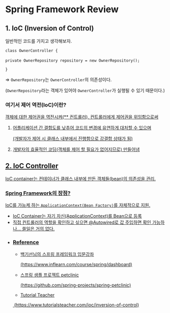 Spring Framework Review
================================

## 1. IoC (Inversion of Control) 

일반적인 코드를 가지고 생각해보자.

`class OwnerController {` 

​	`private OwnerRepository repository = new OwnerRepository();`

`}`

=> `OwnerRepository`는 `OwnerController`의 의존성이다.

(`OwnerRepository`라는 객체가 있어야 `OwnerController`가 실행될 수 있기 때문이다.)  





### **여기서 제어 역전(IoC)이란?** <u>

객체에 대한 제어권을 역전시켜(** 컨트롤러), 컨트롤러에게 제어권을 위임함으로써 

1. 어플리케이션 간 결합도를 낮추어 코드의 변경에 유연하게 대처할 수 있으며 

   (개발자가 제어 시 클래스 내부에서 진행함으로 강결합 상태가 됨)

2. 개발자의 효율적인 코딩(객체를 제어 할 필요가 없어지므로) 만들어냄  





## 2. IoC Controller

IoC container는 컨테이너가 클래스 내부에 만든 객체들(bean)의 의존성을 관리.

### **Spring Framework의 장점?** 

IoC를 가능케 하는 `ApplicationContext(Bean Factory)`를 자체적으로 지원.   



- IoC Container는 자기 자신(ApplicationContext)를 Bean으로 등록
- 직접 컨트롤러의 역할을 확인하고 싶으면 @Autowired로 값 주입하면 확인 가능하나... 쓸일은 거의 없다.    

 <!--(예전에는 ServletApplication 생성 시 web.xml에 ApplicationType을 ServletListner에 argument로 전달해야 했었으나 버전이 올라오면서 Servlet이 java를 지원하고, xml를 사용하지 않게 되고 Spring Boot 등장으로 해당 설정들이 기본설정으로 감춰짐.)-->







- ### Reference

  - 백기선님의 스프링 프레임워크 입문강좌

    (<https://www.inflearn.com/course/spring/dashboard>)

  - 스프링 샘플 프로젝트 petclinic

    (<https://github.com/spring-projects/spring-petclinic>)

  - Tutorial Teacher

  ​ (<https://www.tutorialsteacher.com/ioc/inversion-of-control>)

  
